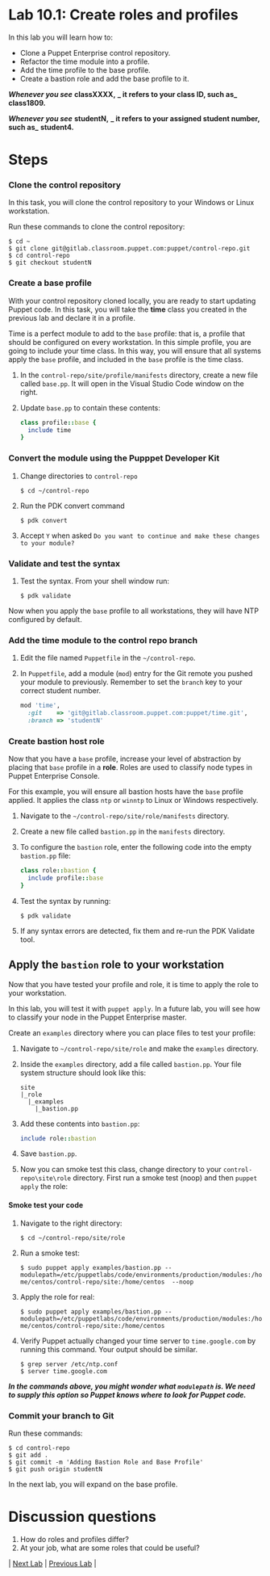 # Lab 10.1: Create roles and profiles

In this lab you will learn how to:

* Clone a Puppet Enterprise control repository.
* Refactor the time module into a profile.
* Add the time profile to the base profile.
* Create a bastion role and add the base profile to it.

**_Whenever you see_** **classXXXX,** **_ it refers to your class ID, such as_** **class1809.**

**_Whenever you see_** **studentN,** **_ it refers to your assigned student number, such as_** **student4.**

# Steps

### Clone the control repository

In this task, you will clone the control repository to your Windows or Linux workstation.

Run these commands to clone the control repository:

   ```
   $ cd ~
   $ git clone git@gitlab.classroom.puppet.com:puppet/control-repo.git
   $ cd control-repo
   $ git checkout studentN
```

### Create a base profile

With your control repository cloned locally, you are ready to start updating Puppet code. In this task, you will take the **time** class you created in the previous lab and declare it in a profile.

Time is a perfect module to add to the `base` profile: that is, a profile that should be configured on every workstation. In this simple profile, you are going to include your time class. In this way, you will ensure that all systems apply the `base` profile, and included in the `base` profile is the time class.

1. In the `control-repo/site/profile/manifests` directory, create a new file called `base.pp`. It will open in the Visual Studio Code window on the right. 
1. Update `base.pp` to contain these contents:

    ```ruby
    class profile::base {
      include time
    }
    ```

### Convert the module using the Pupppet Developer Kit

1. Change directories to `control-repo`
    
    ```$ cd ~/control-repo```

1. Run the PDK convert command

    ```$ pdk convert```

1. Accept `Y` when asked `Do you want to continue and make these changes to your module?`

### Validate and test the syntax

1. Test the syntax. From your shell window run:

    ```$ pdk validate```

Now when you apply the `base` profile to all workstations, they will have NTP configured by default.

### Add the time module to the control repo branch

1. Edit the file named `Puppetfile` in the `~/control-repo`.
1. In `Puppetfile`, add a module (`mod`) entry for the Git remote you pushed your module to previously. Remember to set the `branch` key to your correct student number.

    ```ruby
    mod 'time',
      :git    => 'git@gitlab.classroom.puppet.com:puppet/time.git',
      :branch => 'studentN'
    ```

### Create bastion host role

Now that you have a `base` profile, increase your level of abstraction by placing that `base` profile in a **role**. Roles are used to classify node types in Puppet Enterprise Console.

For this example, you will ensure all bastion hosts have the `base` profile applied. It applies the class `ntp` or `winntp` to Linux or Windows respectively.

1. Navigate to the `~/control-repo/site/role/manifests` directory.
1. Create a new file called `bastion.pp` in the `manifests` directory.
1. To configure the `bastion` role, enter the following code into the empty `bastion.pp` file:

    ```ruby
    class role::bastion {
      include profile::base
    }
    ```

1. Test the syntax by running:

    ```$ pdk validate```

1. If any syntax errors are detected, fix them and re-run the PDK Validate tool.

## Apply the `bastion` role to your workstation

Now that you have tested your profile and role, it is time to apply the role to your workstation. 

In this lab, you will test it with `puppet apply`. In a future lab, you will see how to classify your node in the Puppet Enterprise master.

Create an `examples` directory where you can place files to test your profile:

1. Navigate to `~/control-repo/site/role` and make the `examples` directory.
1. Inside the `examples` directory, add a file called `bastion.pp`. Your file system structure should look like this:

    ```
    site
    |_role
      |_examples
        |_bastion.pp
    ```

1. Add these contents into `bastion.pp`:

    ```ruby
    include role::bastion
    ```

1. Save `bastion.pp`.
1. Now you can smoke test this class, change directory to your `control-repo\site\role` directory. First run a smoke test (noop) and then `puppet apply` the role:

#### Smoke test your code

1. Navigate to the right directory:

    ```$ cd ~/control-repo/site/role```

1. Run a smoke test:

    ```$ sudo puppet apply examples/bastion.pp --modulepath=/etc/puppetlabs/code/environments/production/modules:/home/centos/control-repo/site:/home/centos  --noop```

1. Apply the role for real:

    ```$ sudo puppet apply examples/bastion.pp --modulepath=/etc/puppetlabs/code/environments/production/modules:/home/centos/control-repo/site:/home/centos```

1. Verify Puppet actually changed your time server to `time.google.com` by running this command. Your output should be similar.

    ```
    $ grep server /etc/ntp.conf
    $ server time.google.com
    ```

**_In the commands above, you might wonder what `modulepath` is. We need to supply this option so Puppet knows where to look for Puppet code._**

### Commit your branch to Git

Run these commands:

```
$ cd control-repo
$ git add .
$ git commit -m 'Adding Bastion Role and Base Profile'
$ git push origin studentN
```

In the next lab, you will expand on the base profile.

# Discussion questions

1. How do roles and profiles differ?
1. At your job, what are some roles that could be useful?

|  [Next Lab](../lab-12.1-Expand-initial-roles-and-profiles)  |  [Previous Lab](../lab-9.1-Test-module-syntax-and-style)  |